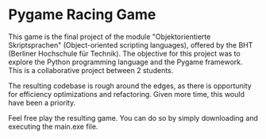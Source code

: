 # Pygame Racing Game
This game is the final project of the module "Objektorientierte Skriptsprachen" (Object-oriented scripting languages), offered by the BHT (Berliner Hochschule für Technik).
The objective for this project was to explore the Python programming language and the Pygame framework.
This is a collaborative project between 2 students.

The resulting codebase is rough around the edges, as there is opportunity for efficiency optimizations and refactoring. Given more time, this would have been a priority.

Feel free play the resulting game. You can do so by simply downloading and executing the main.exe file.
